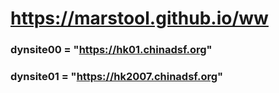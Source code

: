 # https://marstool.github.io/ww

### dynsite00 = "https://hk01.chinadsf.org"
### dynsite01 = "https://hk2007.chinadsf.org"
